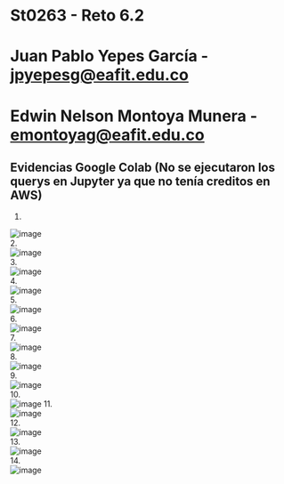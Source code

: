 # St0263 - Reto 6.2
# Juan Pablo Yepes García - jpyepesg@eafit.edu.co
# Edwin Nelson Montoya Munera - emontoyag@eafit.edu.co
## Evidencias Google Colab (No se ejecutaron los querys en Jupyter ya que no tenía creditos en AWS)
1.    
![image](https://github.com/Jpyepes/topicosTelematica/assets/61372991/2d00ccb1-ad4a-411f-a07c-c797bd0b6fe5)  
2.  
![image](https://github.com/Jpyepes/topicosTelematica/assets/61372991/0f1d361a-d0cd-4b29-b83c-7ecacc05ae27)  
3.   
![image](https://github.com/Jpyepes/topicosTelematica/assets/61372991/45b7142c-58d8-42f8-b5d6-cb3c59345991)  
4.   
![image](https://github.com/Jpyepes/topicosTelematica/assets/61372991/66000e60-c48b-4e50-aabf-83781619334c)  
5.  
![image](https://github.com/Jpyepes/topicosTelematica/assets/61372991/83dd6140-82a3-4468-8bc0-88d77224bbc6)  
6.   
![image](https://github.com/Jpyepes/topicosTelematica/assets/61372991/6d21aab3-e246-4ceb-ab17-ddd156ad0471)  
7.  
![image](https://github.com/Jpyepes/topicosTelematica/assets/61372991/7cc93d54-de38-4342-938f-e279c16ae449)  
8.   
![image](https://github.com/Jpyepes/topicosTelematica/assets/61372991/45da9a9b-dfe6-4d19-9c9d-0b687d0666f6)  
9.  
![image](https://github.com/Jpyepes/topicosTelematica/assets/61372991/3d42f179-654d-4859-a88f-b77bf1241951)  
10.  
![image](https://github.com/Jpyepes/topicosTelematica/assets/61372991/f32e8ea2-dc0e-424e-b0fe-f3414fbcbd7d) 
11.  
![image](https://github.com/Jpyepes/topicosTelematica/assets/61372991/20c15d9a-797b-42fd-8e27-4c86b2fc61f3)  
12.  
![image](https://github.com/Jpyepes/topicosTelematica/assets/61372991/40753017-9228-4218-aca8-bc9b72835d86)  
13.  
![image](https://github.com/Jpyepes/topicosTelematica/assets/61372991/b1e4ead7-2a95-4d0d-b7f3-29e3ba2a48b1)  
14.  
![image](https://github.com/Jpyepes/topicosTelematica/assets/61372991/75a3ffee-c084-4905-bc68-7b2702926ebb)










